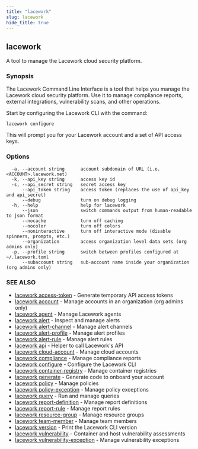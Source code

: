 ```yaml
---
title: "lacework"
slug: lacework
hide_title: true
---
```


## lacework

A tool to manage the Lacework cloud security platform.

### Synopsis

The Lacework Command Line Interface is a tool that helps you manage the
Lacework cloud security platform. Use it to manage compliance reports,
external integrations, vulnerability scans, and other operations.

Start by configuring the Lacework CLI with the command:

    lacework configure

This will prompt you for your Lacework account and a set of API access keys.

### Options

```
  -a, --account string      account subdomain of URL (i.e. <ACCOUNT>.lacework.net)
  -k, --api_key string      access key id
  -s, --api_secret string   secret access key
      --api_token string    access token (replaces the use of api_key and api_secret)
      --debug               turn on debug logging
  -h, --help                help for lacework
      --json                switch commands output from human-readable to json format
      --nocache             turn off caching
      --nocolor             turn off colors
      --noninteractive      turn off interactive mode (disable spinners, prompts, etc.)
      --organization        access organization level data sets (org admins only)
  -p, --profile string      switch between profiles configured at ~/.lacework.toml
      --subaccount string   sub-account name inside your organization (org admins only)
```

### SEE ALSO

* [lacework access-token](lacework_access-token.md)	 - Generate temporary API access tokens
* [lacework account](lacework_account.md)	 - Manage accounts in an organization (org admins only)
* [lacework agent](lacework_agent.md)	 - Manage Lacework agents
* [lacework alert](lacework_alert.md)	 - Inspect and manage alerts
* [lacework alert-channel](lacework_alert-channel.md)	 - Manage alert channels
* [lacework alert-profile](lacework_alert-profile.md)	 - Manage alert profiles
* [lacework alert-rule](lacework_alert-rule.md)	 - Manage alert rules
* [lacework api](lacework_api.md)	 - Helper to call Lacework's API
* [lacework cloud-account](lacework_cloud-account.md)	 - Manage cloud accounts
* [lacework compliance](lacework_compliance.md)	 - Manage compliance reports
* [lacework configure](lacework_configure.md)	 - Configure the Lacework CLI
* [lacework container-registry](lacework_container-registry.md)	 - Manage container registries
* [lacework generate](lacework_generate.md)	 - Generate code to onboard your account
* [lacework policy](lacework_policy.md)	 - Manage policies
* [lacework policy-exception](lacework_policy-exception.md)	 - Manage policy exceptions
* [lacework query](lacework_query.md)	 - Run and manage queries
* [lacework report-definition](lacework_report-definition.md)	 - Manage report definitions
* [lacework report-rule](lacework_report-rule.md)	 - Manage report rules
* [lacework resource-group](lacework_resource-group.md)	 - Manage resource groups
* [lacework team-member](lacework_team-member.md)	 - Manage team members
* [lacework version](lacework_version.md)	 - Print the Lacework CLI version
* [lacework vulnerability](lacework_vulnerability.md)	 - Container and host vulnerability assessments
* [lacework vulnerability-exception](lacework_vulnerability-exception.md)	 - Manage vulnerability exceptions

